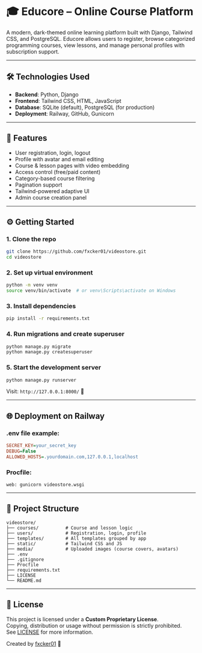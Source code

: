 # 🎓 Educore – Online Course Platform

A modern, dark-themed online learning platform built with Django, Tailwind CSS, and PostgreSQL. Educore allows users to register, browse categorized programming courses, view lessons, and manage personal profiles with subscription support.

---

## 🛠 Technologies Used

- **Backend**: Python, Django
- **Frontend**: Tailwind CSS, HTML, JavaScript
- **Database**: SQLite (default), PostgreSQL (for production)
- **Deployment**: Railway, GitHub, Gunicorn

---

## 🚀 Features

- User registration, login, logout
- Profile with avatar and email editing
- Course & lesson pages with video embedding
- Access control (free/paid content)
- Category-based course filtering
- Pagination support
- Tailwind-powered adaptive UI
- Admin course creation panel

---

## ⚙️ Getting Started

### 1. Clone the repo
```bash
git clone https://github.com/fxcker01/videostore.git
cd videostore
```

### 2. Set up virtual environment
```bash
python -m venv venv
source venv/bin/activate  # or venv\Scripts\activate on Windows
```

### 3. Install dependencies
```bash
pip install -r requirements.txt
```

### 4. Run migrations and create superuser
```bash
python manage.py migrate
python manage.py createsuperuser
```

### 5. Start the development server
```bash
python manage.py runserver
```

Visit: `http://127.0.0.1:8000/` 🎉

---

## 🌐 Deployment on Railway

### .env file example:
```ini
SECRET_KEY=your_secret_key
DEBUG=False
ALLOWED_HOSTS=.yourdomain.com,127.0.0.1,localhost
```

### Procfile:
```procfile
web: gunicorn videostore.wsgi
```

---

## 📁 Project Structure
```
videostore/
├── courses/          # Course and lesson logic
├── users/            # Registration, login, profile
├── templates/        # All templates grouped by app
├── static/           # Tailwind CSS and JS
├── media/            # Uploaded images (course covers, avatars)
├── .env
├── .gitignore
├── Procfile
├── requirements.txt
├── LICENSE
└── README.md
```

---


## 📄 License
This project is licensed under a **Custom Proprietary License**.  
Copying, distribution or usage without permission is strictly prohibited.  
See [LICENSE](LICENSE) for more information.

Created by [fxcker01](https://github.com/fxcker01) 🖤